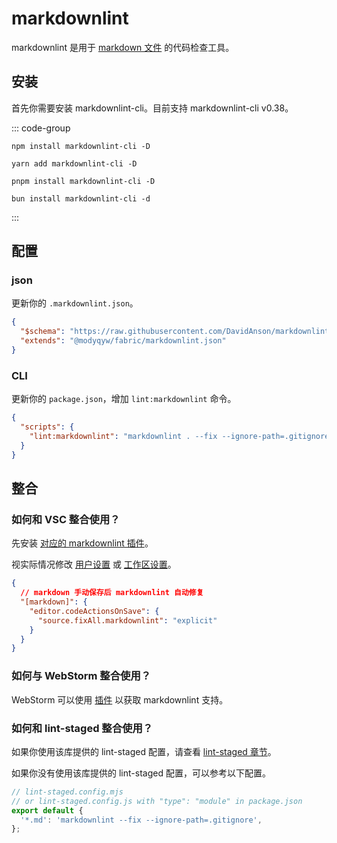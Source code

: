 # markdownlint

markdownlint 是用于 [markdown 文件](https://commonmark.org/) 的代码检查工具。

## 安装

首先你需要安装 markdownlint-cli。目前支持 markdownlint-cli v0.38。

::: code-group

```shell [npm]
npm install markdownlint-cli -D
```

```shell [yarn]
yarn add markdownlint-cli -D
```

```shell [pnpm]
pnpm install markdownlint-cli -D
```

```shell [bun]
bun install markdownlint-cli -d
```

:::

## 配置

### json

更新你的 `.markdownlint.json`。

```json
{
  "$schema": "https://raw.githubusercontent.com/DavidAnson/markdownlint/main/schema/markdownlint-config-schema.json",
  "extends": "@modyqyw/fabric/markdownlint.json"
}
```

### CLI

更新你的 `package.json`，增加 `lint:markdownlint` 命令。

```json
{
  "scripts": {
    "lint:markdownlint": "markdownlint . --fix --ignore-path=.gitignore"
  }
}
```

## 整合

### 如何和 VSC 整合使用？

先安装 [对应的 markdownlint 插件](https://marketplace.visualstudio.com/items?itemName=DavidAnson.vscode-markdownlint)。

视实际情况修改 [用户设置](https://code.visualstudio.com/docs/getstarted/settings#_settingsjson) 或 [工作区设置](https://code.visualstudio.com/docs/getstarted/settings#_workspace-settings)。

```json
{
  // markdown 手动保存后 markdownlint 自动修复
  "[markdown]": {
    "editor.codeActionsOnSave": {
      "source.fixAll.markdownlint": "explicit"
    }
  }
}
```

### 如何与 WebStorm 整合使用？

WebStorm 可以使用 [插件](https://plugins.jetbrains.com/plugin/20851-markdownlint) 以获取 markdownlint 支持。

### 如何和 lint-staged 整合使用？

如果你使用该库提供的 lint-staged 配置，请查看 [lint-staged 章节](../git/lint-staged.md)。

如果你没有使用该库提供的 lint-staged 配置，可以参考以下配置。

```javascript
// lint-staged.config.mjs
// or lint-staged.config.js with "type": "module" in package.json
export default {
  '*.md': 'markdownlint --fix --ignore-path=.gitignore',
};
```
